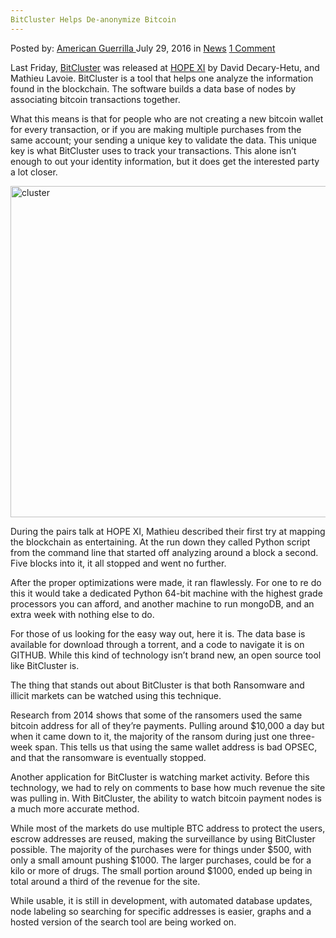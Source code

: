 ```yaml
---
BitCluster Helps De-anonymize Bitcoin
---
```

<article class="post-listing post-14951 post type-post status-publish format-standard hentry category-news tag-bitcluster tag-bitcoin tag-deanonymize tag-helps">
    <div class="post-inner">
    <p class="post-meta">
    <span>Posted by: <a href="https://www.deepdotweb.com/author/americanguerrilla/" title="">American Guerrilla </a></span>
    <span>July 29, 2016</span>
    <span>in <a href="https://www.deepdotweb.com/category/news/" rel="category tag">News</a></span>
    <span><a href="https://www.deepdotweb.com/2016/07/29/bitcluster-helps-de-anonymize-bitcoin/#comments">1 Comment</a></span>
    </p>
    <div class="clear"></div>
    <div class="entry">
    <p>Last Friday, <a href="https://www.bit-cluster.com/">BitCluster</a> was released at <a href="https://xi.hope.net/schedule.html#-de-anonymizing-bitcoin-one-transaction-at-a-time-">HOPE XI</a> by David Decary-Hetu, and Mathieu Lavoie. BitCluster is a tool that helps one analyze the information found in the blockchain. The software builds a data base of nodes by associating bitcoin transactions together.</p>
    <p>What this means is that for people who are not creating a new bitcoin wallet for every transaction, or if you are making multiple purchases from the same account; your sending a unique key to validate the data. This unique key is what BitCluster uses to track your transactions. This alone isn’t enough to out your identity information, but it does get the interested party a lot closer.</p>
    <p><a href="https://www.deepdotweb.com/wp-content/uploads/2016/07/cluster.png"><img class="aligncenter size-full wp-image-14955" src="https://www.deepdotweb.com/wp-content/uploads/2016/07/cluster.png" alt="cluster" width="617" height="530" srcset="https://www.deepdotweb.com/wp-content/uploads/2016/07/cluster.png 617w, https://www.deepdotweb.com/wp-content/uploads/2016/07/cluster-300x258.png 300w" sizes="(max-width: 617px) 100vw, 617px"/></a></p>
    <p>During the pairs talk at HOPE XI, Mathieu described their first try at mapping the blockchain as entertaining. At the run down they called Python script from the command line that started off analyzing around a block a second. Five blocks into it, it all stopped and went no further.</p>
    <p>After the proper optimizations were made, it ran flawlessly. For one to re do this it would take a dedicated Python 64-bit machine with the highest grade processors you can afford, and another machine to run mongoDB, and an extra week with nothing else to do.</p>
    <p>For those of us looking for the easy way out, here it is. The data base is available for download through a torrent, and a code to navigate it is on GITHUB. While this kind of technology isn’t brand new, an open source tool like BitCluster is.</p>
    <p>The thing that stands out about BitCluster is that both Ransomware and illicit markets can be watched using this technique.</p>
    <p>Research from 2014 shows that some of the ransomers used the same bitcoin address for all of they’re payments. Pulling around $10,000 a day but when it came down to it, the majority of the ransom during just one three-week span. This tells us that using the same wallet address is bad OPSEC, and that the ransomware is eventually stopped.</p>
    <p>Another application for BitCluster is watching market activity. Before this technology, we had to rely on comments to base how much revenue the site was pulling in. With BitCluster, the ability to watch bitcoin payment nodes is a much more accurate method.</p>
    <p>While most of the markets do use multiple BTC address to protect the users, escrow addresses are reused, making the surveillance by using BitCluster possible. The majority of the purchases were for things under $500, with only a small amount pushing $1000. The larger purchases, could be for a kilo or more of drugs. The small portion around $1000, ended up being in total around a third of the revenue for the site.</p>
    <p>While usable, it is still in development, with automated database updates, node labeling so searching for specific addresses is easier, graphs and a hosted version of the search tool are being worked on.</p>
    </div>
    <span style="display:none"><a href="https://www.deepdotweb.com/tag/bitcluster/" rel="tag">bitcluster</a> <a href="https://www.deepdotweb.com/tag/bitcoin/" rel="tag">bitcoin</a> <a href="https://www.deepdotweb.com/tag/deanonymize/" rel="tag">deanonymize</a> <a href="https://www.deepdotweb.com/tag/helps/" rel="tag">helps</a></span> <span style="display:none" class="updated">2016-07-29</span>
    <div style="display:none" class="vcard author" itemprop="author" itemscope itemtype="http://schema.org/Person"><strong class="fn" itemprop="name"><a href="https://www.deepdotweb.com/author/americanguerrilla/" title="Posts by American Guerrilla" rel="author">American Guerrilla</a></strong></div>
    </div>
</article>


